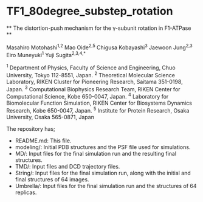 # TF1_80degree_substep_rotation
** The distortion-push mechanism for the γ-subunit rotation in F1-ATPase **

Masahiro Motohashi<sup>1,2</sup> Mao Oide<sup>2,5</sup> Chigusa Kobayashi<sup>3</sup> Jaewoon Jung<sup>2,3</sup> Eiro Muneyuki<sup>1</sup> Yuji Sugita<sup>2,3,4,*</sup>

<sup>1</sup> Department of Physics, Faculty of Science and Engineering, Chuo University, Tokyo 112-8551, Japan. 
<sup>2</sup> Theoretical Molecular Science Laboratory, RIKEN Cluster for Pioneering Research, Saitama 351-0198, Japan.
<sup>3</sup> Computational Biophysics Research Team, RIKEN Center for Computational Science, Kobe 650-0047, Japan.
<sup>4</sup> Laboratory for Biomolecular Function Simulation, RIKEN Center for Biosystems Dynamics Research, Kobe 650-0047, Japan.
<sup>5</sup> Institute for Protein Research, Osaka University, Osaka 565-0871, Japan


The repository has;

* README.md: This file.
* modeling/: Initial PDB structures and the PSF file used for simulations.
* MD/: Input files for the final simulation run and the resulting final structures.
* TMD/: Input files and DCD trajectory files.
* String/: Input files for the final simulation run, along with the initial and final structures of 64 images.
* Umbrella/: Input files for the final simulation run and the structures of 64 replicas.
